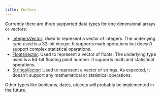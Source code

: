```yaml
---
title: Vectors
---
```


Currently there are three supported data types for one dimensional arrays or
vectors:

- [IntegersVector](IntegersVector): Used to represent a vector of integers. The
  underlying type used is a 32-bit integer. It supports math operations but
  doesn't support complex statistical operations.
- [FloatsVector](FloatsVector): Used to represent a vector of floats. The underlying
  type used is a 64-bit floating point number. It supports math and statistical
  operations.
- [StringsVector](StringsVector): Used to represent a vector of strings. As expected, it
  doesn't support any mathematical or statistical operations.

Other types like booleans, dates, objects will probably be implemented in the
future.
